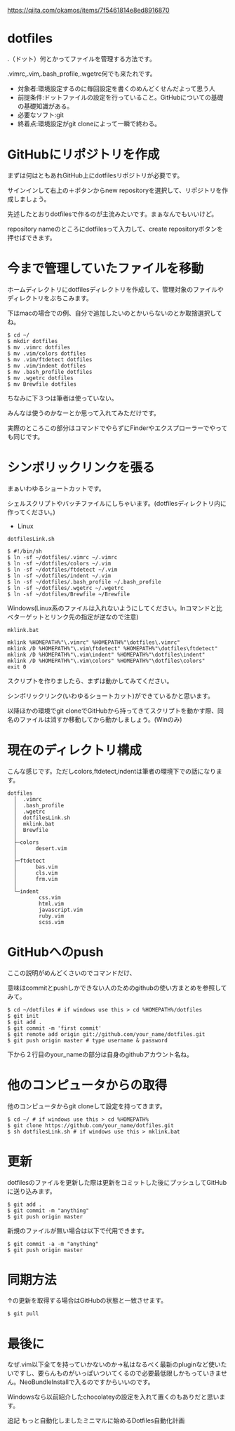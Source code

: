 https://qiita.com/okamos/items/7f5461814e8ed8916870

# dotfiles

.（ドット）何とかってファイルを管理する方法です。

.vimrc,.vim,.bash_profile,.wgetrc何でも来たれです。

- 対象者:環境設定するのに毎回設定を書くのめんどくせんだよって思う人
- 前提条件:ドットファイルの設定を行っていること。GitHubについての基礎の基礎知識がある。
- 必要なソフト:git
- 終着点:環境設定がgit cloneによって一瞬で終わる。

# GitHubにリポジトリを作成

まずは何はともあれGitHub上にdotfilesリポジトリが必要です。  

サインインして右上の＋ボタンからnew repositoryを選択して、リポジトリを作成しましょう。  

先述したとおりdotfilesで作るのが主流みたいです。まぁなんでもいいけど。  

repository nameのところにdotfilesって入力して、create repositoryボタンを押せばできます。  

# 今まで管理していたファイルを移動

ホームディレクトリにdotfilesディレクトリを作成して、管理対象のファイルやディレクトリをぶちこみます。

下はmacの場合での例、自分で追加したいのとかいらないのとか取捨選択してね。

```
$ cd ~/
$ mkdir dotfiles
$ mv .vimrc dotfiles
$ mv .vim/colors dotfiles
$ mv .vim/ftdetect dotfiles
$ mv .vim/indent dotfiles
$ mv .bash_profile dotfiles
$ mv .wgetrc dotfiles
$ mv Brewfile dotfiles
```

ちなみに下３つは筆者は使っていない。

みんなは使うのかなーとか思って入れてみただけです。

実際のところこの部分はコマンドでやらずにFinderやエクスプローラーでやっても同じです。

# シンボリックリンクを張る

まぁいわゆるショートカットです。

シェルスクリプトやバッチファイルにしちゃいます。(dotfilesディレクトリ内に作ってください。)

- Linux


```
dotfilesLink.sh

$ #!/bin/sh
$ ln -sf ~/dotfiles/.vimrc ~/.vimrc
$ ln -sf ~/dotfiles/colors ~/.vim
$ ln -sf ~/dotfiles/ftdetect ~/.vim
$ ln -sf ~/dotfiles/indent ~/.vim
$ ln -sf ~/dotfiles/.bash_profile ~/.bash_profile
$ ln -sf ~/dotfiles/.wgetrc ~/.wgetrc
$ ln -sf ~/dotfiles/Brewfile ~/Brewfile
```

Windows(Linux系のファイルは入れないようにしてください。lnコマンドと比べターゲットとリンク先の指定が逆なので注意)
```
mklink.bat

mklink %HOMEPATH%"\.vimrc" %HOMEPATH%"\dotfiles\.vimrc"
mklink /D %HOMEPATH%"\.vim\ftdetect" %HOMEPATH%"\dotfiles\ftdetect"
mklink /D %HOMEPATH%"\.vim\indent" %HOMEPATH%"\dotfiles\indent"
mklink /D %HOMEPATH%"\.vim\colors" %HOMEPATH%"\dotfiles\colors"
exit 0
```
スクリプトを作りましたら、まずは動かしてみてください。

シンボリックリンク(いわゆるショートカット)ができているかと思います。

以降ほかの環境でgit cloneでGitHubから持ってきてスクリプトを動かす際、同名のファイルは消すか移動してから動かしましょう。(Winのみ)

# 現在のディレクトリ構成

こんな感じです。ただしcolors,ftdetect,indentは筆者の環境下での話になります。

```
dotfiles
  │  .vimrc
  │  .bash_profile
  │  .wgetrc
  │  dotfilesLink.sh
  │  mklink.bat
  │  Brewfile
  │
  ├─colors
  │      desert.vim
  │
  ├─ftdetect
  │      bas.vim
  │      cls.vim
  │      frm.vim
  │
  └─indent
          css.vim
          html.vim
          javascript.vim
          ruby.vim
          scss.vim
```

# GitHubへのpush

ここの説明がめんどくさいのでコマンドだけ、

意味はcommitとpushしかできない人のためのgithubの使い方まとめを参照してみて。

```
$ cd ~/dotfiles # if windows use this > cd %HOMEPATH%/dotfiles
$ git init
$ git add .
$ git commit -m 'first commit'
$ git remote add origin git://github.com/your_name/dotfiles.git
$ git push origin master # type username & password
```
下から２行目のyour_nameの部分は自身のgithubアカウント名ね。

# 他のコンピュータからの取得

他のコンピュータからgit cloneして設定を持ってきます。

```
$ cd ~/ # if windows use this > cd %HOMEPATH%
$ git clone https://github.com/your_name/dotfiles.git
$ sh dotfilesLink.sh # if windows use this > mklink.bat
```

# 更新

dotfilesのファイルを更新した際は更新をコミットした後にプッシュしてGitHubに送り込みます。

```
$ git add .
$ git commit -m "anything"
$ git push origin master
```
新規のファイルが無い場合は以下で代用できます。

```
$ git commit -a -m "anything"
$ git push origin master
```
# 同期方法

↑の更新を取得する場合はGitHubの状態と一致させます。

```
$ git pull
```
# 最後に
なぜ.vim以下全てを持っていかないのか->私はなるべく最新のpluginなど使いたいですし、要らんものがいっぱいついてくるので必要最低限しかもっていきません。NeoBundleInstallで入るのですからいいのです。

Windowsなら以前紹介したchocolateyの設定を入れて置くのもありだと思います。

追記
もっと自動化しましたミニマルに始めるDotfiles自動化計画
